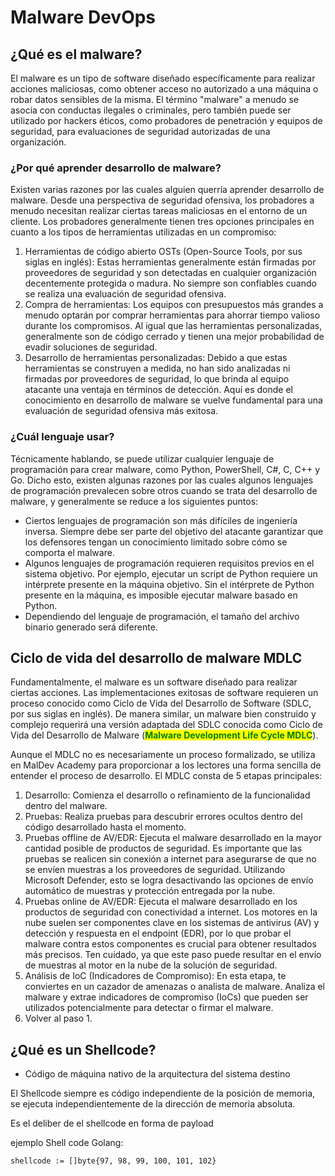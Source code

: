 # Malware DevOps

## ¿Qué es el malware?&#x20;

El malware es un tipo de software diseñado específicamente para realizar acciones maliciosas, como obtener acceso no autorizado a una máquina o robar datos sensibles de la misma. El término "malware" a menudo se asocia con conductas ilegales o criminales, pero también puede ser utilizado por hackers éticos, como probadores de penetración y equipos de seguridad, para evaluaciones de seguridad autorizadas de una organización.



### ¿Por qué aprender desarrollo de malware?&#x20;

Existen varias razones por las cuales alguien querría aprender desarrollo de malware. Desde una perspectiva de seguridad ofensiva, los probadores a menudo necesitan realizar ciertas tareas maliciosas en el entorno de un cliente. Los probadores generalmente tienen tres opciones principales en cuanto a los tipos de herramientas utilizadas en un compromiso:

1. Herramientas de código abierto OSTs (Open-Source Tools, por sus siglas en inglés): Estas herramientas generalmente están firmadas por proveedores de seguridad y son detectadas en cualquier organización decentemente protegida o madura. No siempre son confiables cuando se realiza una evaluación de seguridad ofensiva.
2. Compra de herramientas: Los equipos con presupuestos más grandes a menudo optarán por comprar herramientas para ahorrar tiempo valioso durante los compromisos. Al igual que las herramientas personalizadas, generalmente son de código cerrado y tienen una mejor probabilidad de evadir soluciones de seguridad.
3. Desarrollo de herramientas personalizadas: Debido a que estas herramientas se construyen a medida, no han sido analizadas ni firmadas por proveedores de seguridad, lo que brinda al equipo atacante una ventaja en términos de detección. Aquí es donde el conocimiento en desarrollo de malware se vuelve fundamental para una evaluación de seguridad ofensiva más exitosa.

### ¿Cuál lenguaje usar?

Técnicamente hablando, se puede utilizar cualquier lenguaje de programación para crear malware, como Python, PowerShell, C#, C, C++ y Go. Dicho esto, existen algunas razones por las cuales algunos lenguajes de programación prevalecen sobre otros cuando se trata del desarrollo de malware, y generalmente se reduce a los siguientes puntos:

* Ciertos lenguajes de programación son más difíciles de ingeniería inversa. Siempre debe ser parte del objetivo del atacante garantizar que los defensores tengan un conocimiento limitado sobre cómo se comporta el malware.&#x20;
* Algunos lenguajes de programación requieren requisitos previos en el sistema objetivo. Por ejemplo, ejecutar un script de Python requiere un intérprete presente en la máquina objetivo. Sin el intérprete de Python presente en la máquina, es imposible ejecutar malware basado en Python.&#x20;
* Dependiendo del lenguaje de programación, el tamaño del archivo binario generado será diferente.



## Ciclo de vida del desarrollo de malware  MDLC

Fundamentalmente, el malware es un software diseñado para realizar ciertas acciones. Las implementaciones exitosas de software requieren un proceso conocido como Ciclo de Vida del Desarrollo de Software (SDLC, por sus siglas en inglés). De manera similar, un malware bien construido y complejo requerirá una versión adaptada del SDLC conocida como Ciclo de Vida del Desarrollo de Malware (<mark style="color:green;">**Malware Development Life Cycle MDLC**</mark>).

Aunque el MDLC no es necesariamente un proceso formalizado, se utiliza en MalDev Academy para proporcionar a los lectores una forma sencilla de entender el proceso de desarrollo. El MDLC consta de 5 etapas principales:

1. Desarrollo: Comienza el desarrollo o refinamiento de la funcionalidad dentro del malware.
2. Pruebas: Realiza pruebas para descubrir errores ocultos dentro del código desarrollado hasta el momento.
3. Pruebas offline de AV/EDR: Ejecuta el malware desarrollado en la mayor cantidad posible de productos de seguridad. Es importante que las pruebas se realicen sin conexión a internet para asegurarse de que no se envíen muestras a los proveedores de seguridad. Utilizando Microsoft Defender, esto se logra desactivando las opciones de envío automático de muestras y protección entregada por la nube.
4. Pruebas online de AV/EDR: Ejecuta el malware desarrollado en los productos de seguridad con conectividad a internet. Los motores en la nube suelen ser componentes clave en los sistemas de antivirus (AV) y detección y respuesta en el endpoint (EDR), por lo que probar el malware contra estos componentes es crucial para obtener resultados más precisos. Ten cuidado, ya que este paso puede resultar en el envío de muestras al motor en la nube de la solución de seguridad.
5. Análisis de IoC (Indicadores de Compromiso): En esta etapa, te conviertes en un cazador de amenazas o analista de malware. Analiza el malware y extrae indicadores de compromiso (IoCs) que pueden ser utilizados potencialmente para detectar o firmar el malware.
6. Volver al paso 1.

## ¿Qué es un Shellcode?

* Código de máquina nativo de la arquitectura del sistema destino

El Shellcode siempre es código independiente de la posición de memoria, se ejecuta independientemente de la dirección de memoria absoluta.&#x20;

Es el deliber de el shellcode en forma de payload

ejemplo Shell code Golang:

```
shellcode := []byte{97, 98, 99, 100, 101, 102}
```



